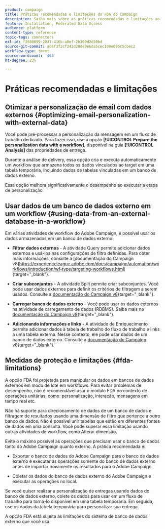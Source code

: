 ```yaml
---
product: campaign
title: Práticas recomendadas e limitações do FDA do Campaign
description: Saiba mais sobre as práticas recomendadas e limitações ao trabalhar com um banco de dados externo (FDA)
feature: Installation, Federated Data Access
audience: platform
content-type: reference
topic-tags: connectors
exl-id: f3980859-2837-416b-a0ef-2b369d2d50bd
source-git-commit: ad6f3f2cf242d28de9e6da5cec100e096c5cbec2
workflow-type: tm+mt
source-wordcount: '463'
ht-degree: 23%

---
```


# Práticas recomendadas e limitações



## Otimizar a personalização de email com dados externos {#optimizing-email-personalization-with-external-data}

Você pode pré-processar a personalização da mensagem em um fluxo de trabalho dedicado. Para fazer isso, use a opção **[!UICONTROL Prepare the personalization data with a workflow]**, disponível na guia **[!UICONTROL Analysis]** das propriedades de entrega.

Durante a análise de delivery, essa opção cria e executa automaticamente um workflow que armazena todos os dados vinculados ao target em uma tabela temporária, incluindo dados de tabelas vinculadas em um banco de dados externo.

Essa opção melhora significativamente o desempenho ao executar a etapa de personalização.

## Usar dados de um banco de dados externo em um workflow {#using-data-from-an-external-database-in-a-workflow}

Em várias atividades de workflow do Adobe Campaign, é possível usar os dados armazenados em um banco de dados externo.

* **Filtrar dados externos** - A atividade Query permite adicionar dados externos e usá-los nas configurações de filtro definidas. Para obter mais informações, consulte a [documentação do Campaign v8]https://experienceleague.adobe.com/docs/campaign/automation/workflows/introduction/wf-type/targeting-workflows.html){target="_blank"}.

* **Criar subconjuntos** - A atividade Split permite criar subconjuntos. Você pode usar dados externos para definir os critérios de filtragem a serem usados. Consulte a [documentação do Campaign v8](https://experienceleague.adobe.com/docs/campaign/automation/workflows/wf-activities/targeting-activities/split.html){target="_blank"}.

* **Carregar banco de dados externo** - Você pode usar os dados externos na atividade de carregamento de dados (RDBMS). Saiba mais na [documentação do Campaign v8](https://experienceleague.adobe.com/docs/campaign/automation/workflows/wf-activities/action-activities/data-loading-rdbms.html){target="_blank"}.

* **Adicionando informações e links** - A atividade de Enriquecimento permite adicionar dados à tabela de trabalho do fluxo de trabalho e links a uma tabela externa. Nesse contexto, ele pode usar dados de um banco de dados externo. Consulte a [documentação do Campaign v8](https://experienceleague.adobe.com/docs/campaign/automation/workflows/wf-activities/targeting-activities/enrichment.html){target="_blank"}.

## Medidas de proteção e limitações {#fda-limitations}

A opção FDA foi projetada para manipular os dados em bancos de dados externos em modo de lote em workflows. Para evitar problemas de desempenho, não é recomendável usar o módulo FDA no contexto de operações unitárias, como: personalização, interação, mensagens em tempo real etc.

Não há suporte para direcionamento de dados de um banco de dados e filtragem de resultados usando uma dimensão de filtro que pertence a outro banco de dados. Não é possível unir tabelas que estão em diferentes fontes de dados em uma consulta. Você pode superar essa limitação usando outras atividades de workflow, como Alterar dimensão.

Evite o máximo possível as operações que precisam usar o banco de dados tanto do Adobe Campaign quanto externo. A prática recomendada é:

* Exportar o banco de dados do Adobe Campaign para o banco de dados externo e executar as operações somente do banco de dados externo antes de importar novamente os resultados para o Adobe Campaign.

* Coletar os dados do banco de dados externo do Adobe Campaign e executar as operações no local.

Se você quiser realizar a personalização de entregas usando dados do banco de dados externo, colete os dados para usar em um fluxo de trabalho para torná-lo disponível em uma tabela temporária. Em seguida, use os dados da tabela temporária para personalizar sua entrega.

A opção FDA está sujeita às limitações do sistema de banco de dados externo que você usa.
